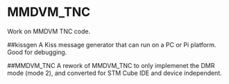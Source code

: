# MMDVM_TNC
Work on MMDVM TNC code.

##kissgen
A Kiss message generator that can run on a PC or Pi platform. Good for debugging.

##MMDVM_TNC
A rework of MMDVM_TNC to only implemenet the DMR mode (mode 2), and converted for STM Cube IDE and device independent.

